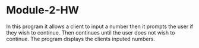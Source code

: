 # Module-2-HW

In this program it allows a client to input a number then it prompts the user if they wish to continue.  Then continues until the user does not wish to continue.  The program displays the clients inputed numbers.
